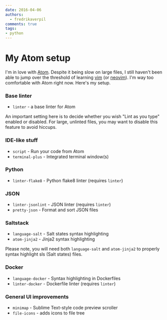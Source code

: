 ```yaml
---
date: 2016-04-06
authors:
  - fredrikaverpil
comments: true
tags:
- python
---
```


# My Atom setup

I'm in love with [Atom](https://atom.io). Despite it being slow on large
files, I still haven't been able to jump over the threshold of learning
[vim](http://www.vim.org) (or [neovim](https://neovim.io)).
I'm way too comfortable with Atom right now. Here's my setup.

<!-- more -->

### Base linter

* `linter` - a base linter for Atom

An important setting here is to decide whether you wish "Lint as you type"
enabled or disabled. For large, unlinted files, you may want to disable this
feature to avoid hiccups.

### IDE-like stuff

* `script` - Run your code from Atom
* `terminal-plus` - Integrated terminal window(s)

### Python

* `linter-flake8` - Python flake8 linter (requires `linter`)

### JSON

* `linter-jsonlint` - JSON linter (requires `linter`)
* `pretty-json` - Format and sort JSON files

### Saltstack

* `language-salt` - Salt states syntax highlighting
* `atom-jinja2` - Jinja2 syntax highlighting

Please note, you will need both `language-salt` and `atom-jinja2` to properly
syntax highlight sls (Salt states) files.

### Docker

* `language-docker` - Syntax highlighting in Dockerfiles
* `linter-docker` - Dockerfile linter (requires `linter`)

### General UI improvements

* `minimap` - Sublime Text-style code preview scroller
* `file-icons` - adds icons to file tree